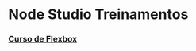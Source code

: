 # Node Studio Treinamentos
### [Curso de Flexbox](https://www.youtube.com/playlist?list=PLwXQLZ3FdTVGjLmjwfRc0Q9TA5U-PCWp4)